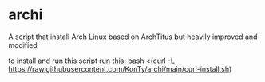 # archi
A script that install Arch Linux based on ArchTitus but heavily improved and modified

to install and run this script run this:
bash <(curl -L https://raw.githubusercontent.com/KonTy/archi/main/curl-install.sh)

